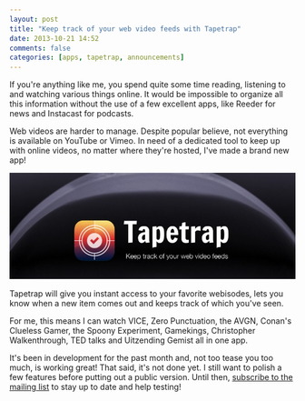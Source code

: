 ```yaml
---
layout: post
title: "Keep track of your web video feeds with Tapetrap"
date: 2013-10-21 14:52
comments: false
categories: [apps, tapetrap, announcements]
---
```


If you're anything like me, you spend quite some time reading, listening to and
watching various things online. It would be impossible to organize all this
information without the use of a few excellent apps, like Reeder for news 
and Instacast for podcasts.

Web videos are harder to manage. Despite popular believe, not everything is
available on YouTube or Vimeo. In need of a dedicated tool to keep up with online videos,
no matter where they're hosted, I've made a brand new app!

<!-- more -->

![Keep track of your web video feeds with Tapetrap](/assets/img/old/content/tapetrap-banner.jpg)


Tapetrap will give you instant access to your favorite webisodes, lets you know when 
a new item comes out and keeps track of which you've seen. 

For me, this means I can watch VICE, Zero Punctuation, the AVGN, Conan's 
Clueless Gamer, the Spoony Experiment, Gamekings, Christopher Walkenthrough, TED talks and Uitzending 
Gemist all in one app.

It's been in development for the past month and, not too tease you too much, is
working great! That said, it's not done yet. I still want to polish a 
few features before putting out a public version. Until then, [subscribe to the mailing list](/tapetrap/) 
to stay up to date and help testing!
